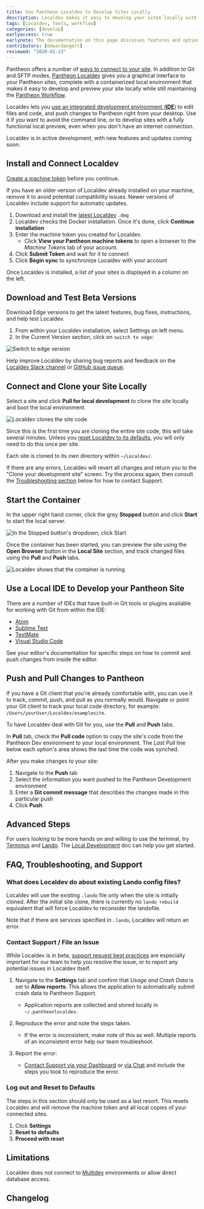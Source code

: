 ```yaml
---
title: Use Pantheon Localdev to Develop Sites Locally
description: Localdev makes it easy to develop your sites locally with the Pantheon workflow.
tags: [Localdev, tools, workflow]
categories: [develop]
earlyaccess: true
earlynote: The documentation on this page discusses features and options that are still in production. Pantheon Support for Localdev may be limited.
contributors: [edwardangert]
reviewed: "2020-01-13"
---
```


Pantheon offers a number of [ways to connect to your site](/guides/quickstart/connection-modes). In addition to Git and SFTP modes, [Pantheon Localdev](https://pantheon.io/localdev) gives you a graphical interface to your Pantheon sites, complete with a containerized local environment that makes it easy to develop and preview your site locally while still maintaining the [Pantheon Workflow](/pantheon-workflow).

Localdev lets you [use an integrated development environment (**IDE**)](#use-a-local-ide-to-develop-your-pantheon-site) to edit files and code, and push changes to Pantheon right from your desktop. Use it if you want to avoid the command line, or to develop sites with a fully functional local preview, even when you don't have an internet connection.

Localdev is in active development, with new features and updates coming soon.

## Install and Connect Localdev

[Create a machine token](/machine-tokens/#create-a-machine-token) before you continue.

If you have an older version of Localdev already installed on your machine, remove it to avoid potential compatibility issues. Newer versions of Localdev include support for automatic updates.

1. Download and install the [latest Localdev](https://pantheon-localdev.s3.amazonaws.com/localdev-stable.dmg) `.dmg`
1. Localdev checks the Docker installation. Once it's done, click **Continue installation**
1. Enter the machine token you created for Localdev.
   - Click **View your Pantheon machine tokens** to open a browser to the *Machine Tokens* tab of your account.
1. Click **Submit Token** and wait for it to connect
1. Click **Begin sync** to synchronize Localdev with your account

Once Localdev is installed, a list of your sites is displayed in a column on the left.

## Download and Test Beta Versions
Download Edge versions to get the latest features, bug fixes, instructions, and help test Localdev.

1. From within your Localdev installation, select Settings on left menu.
1. In the Current Version section, click on `switch to edge`:

  ![Switch to edge version](../images/localdev/localdev-switch-to-edge.png)

<Alert type="info" title="Note">

Help improve Localdev by sharing bug reports and feedback on the [Localdev Slack channel](https://pantheon-community.slack.com/messages/CB2H8065D) or [GitHub issue queue](https://github.com/pantheon-systems/localdev-issues).

</Alert>

## Connect and Clone your Site Locally

Select a site and click **Pull for local development** to clone the site locally and boot the local environment.

![Localdev clones the site code](../images/localdev/localdev-cloning-site.png)

Since this is the first time you are cloning the entire site code, this will take several minutes. Unless you [reset Localdev to its defaults](#log-out-and-reset-to-defaults), you will only need to do this once per site.

Each site is cloned to its own directory within `~/Localdev/`.

If there are any errors, Localdev will revert all changes and return you to the "Clone your development site" screen. Try the process again, then consult the [Troubleshooting section](#faq-troubleshooting-and-support) below for how to contact Support.

## Start the Container

In the upper right hand corner, click the grey **Stopped** button and click **Start** to start the local server.

![In the Stopped button's dropdown, click Start](../images/localdev/localdev-start-destroy.png)

Once the container has been started, you can preview the site using the **Open Browser** button in the **Local Site** section, and track changed files using the **Pull** and **Push** tabs.

![Localdev shows that the container is running](../images/localdev/localdev-container-running.png)

## Use a Local IDE to Develop your Pantheon Site

There are a number of IDEs that have built-in Git tools or plugins available for working with Git from within the IDE:

- [Atom](https://atom.io/)
- [Sublime Text](https://www.sublimetext.com/)
- [TextMate](https://macromates.com/)
- [Visual Studio Code](https://code.visualstudio.com)

See your editor's documentation for specific steps on how to commit and push changes from inside the editor.

## Push and Pull Changes to Pantheon

If you have a Git client that you're already comfortable with, you can use it to track, commit, push, and pull as you normally would. Navigate or point your Git client to track your local code directory, for example: `/Users/yourUser/Localdev/examplesite`.

To have Localdev deal with Git for you, use the **Pull** and **Push** tabs.

In **Pull** tab, check the **Pull code** option to copy the site's code from the Pantheon Dev environment to your local environment. The *Last Pull* line below each option's area shows the last time the code was synched.

After you make changes to your site:

1. Navigate to the **Push** tab
1. Select the information you want pushed to the Pantheon Development environment
1. Enter a **Git commit message** that describes the changes made in this particular push
1. Click **Push**

## Advanced Steps

For users looking to be more hands on and willing to use the terminal, try [Terminus](/terminus) and [Lando](https://docs.devwithlando.io/started.html). The [Local Development](/local-development) doc can help you get started.

## FAQ, Troubleshooting, and Support

### What does Localdev do about existing Lando config files?

Localdev will use the existing `.lando` file only when the site is initially cloned. After the initial site clone, there is currently no `lando rebuild` equivalent that will force Localdev to reconsider the landofile.

Note that if there are services specified in `.lando`, Localdev will return an error.

### Contact Support / File an Issue

While Localdev is in beta, [support request best practices](/support/#best-practices) are especially important for our team to help you resolve the issue, or to report any potential issues in Localdev itself.

1. Navigate to the **Settings** tab and confirm that *Usage and Crash Data* is set to **Allow reports**. This allows the application to automatically submit crash data to Pantheon Support.
   - Application reports are collected and stored locally in `~/.pantheonlocaldev`.

1. Reproduce the error and note the steps taken.
   - If the error is inconsistent, make note of this as well. Multiple reports of an inconsistent error help our team troubleshoot.

1. Report the error:
   - [Contact Support via your Dashboard](https://dashboard.pantheon.io/#support/support/all) or [via Chat](/support/#real-time-chat-support) and include the steps you took to reproduce the error.

### Log out and Reset to Defaults

The steps in this section should only be used as a last resort. This resets Localdev and will remove the machine token and all local copies of your connected sites.

1. Click **Settings**
1. **Reset to defaults**
1. **Proceed with reset**

## Limitations

Localdev does not connect to [Multidev](/multidev) environments or allow direct database access.

## Changelog

<LocaldevChangelog />
